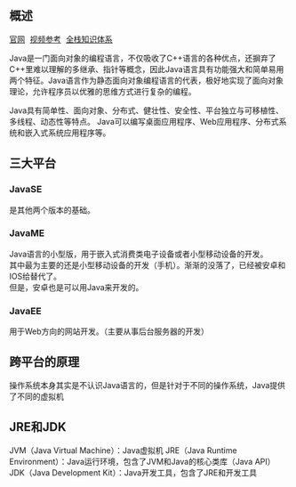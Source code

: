 ## 概述
<a href="https://www.oracle.com/java/technologies/downloads/" style="margin-right: 5px;">官网</a>
<a href="https://www.bilibili.com/video/BV17F411T7Ao/" style="margin-right: 5px;">视频参考</a>
<a href="https://pdai.tech/" style="margin-right: 5px;">全栈知识体系</a>

Java是一门面向对象的编程语言，不仅吸收了C++语言的各种优点，还摒弃了C++里难以理解的多继承、指针等概念，因此Java语言具有功能强大和简单易用两个特征。Java语言作为静态面向对象编程语言的代表，极好地实现了面向对象理论，允许程序员以优雅的思维方式进行复杂的编程。 

Java具有简单性、面向对象、分布式、健壮性、安全性、平台独立与可移植性、多线程、动态性等特点。 Java可以编写桌面应用程序、Web应用程序、分布式系统和嵌入式系统应用程序等。

## 三大平台
### JavaSE
是其他两个版本的基础。
### JavaME
Java语言的小型版，用于嵌入式消费类电子设备或者小型移动设备的开发。<br/>
其中最为主要的还是小型移动设备的开发（手机）。渐渐的没落了，已经被安卓和IOS给替代了。<br/>
但是，安卓也是可以用Java来开发的。<br/>
### JavaEE
用于Web方向的网站开发。（主要从事后台服务器的开发）

## 跨平台的原理
操作系统本身其实是不认识Java语言的，但是针对于不同的操作系统，Java提供了不同的虚拟机

## JRE和JDK
JVM（Java Virtual Machine）：Java虚拟机
JRE（Java Runtime Environment）：Java运行环境，包含了JVM和Java的核心类库（Java API）
JDK（Java Development Kit）：Java开发工具，包含了JRE和开发工具
